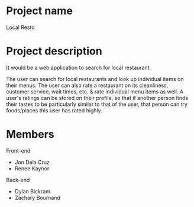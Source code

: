 # Project name
Local Resto

# Project description
It would be a web application to search for local restaurant. 

The user can search for local restaurants and look up individual items on their menus. 
The user can also rate a restaurant on its cleanliness, customer service, wait times, etc. & rate individual menu items as well. 
A user's ratings can be stored on their profile, so that if another person finds their tastes to be particularly similar to that of the user, that person can try foods/places this user has rated highly.

# Members
Front-end
- Jon Dela Cruz
- Renee Kaynor

Back-end
- Dylan Bickram
- Zachary Bournand
